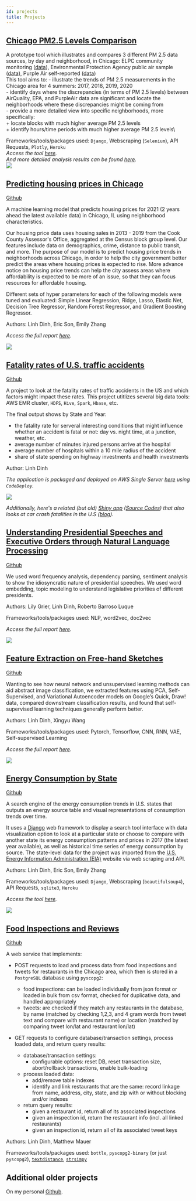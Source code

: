 ```yaml
---
id: projects
title: Projects
---
```



## [Chicago PM2.5 Levels Comparison](https://github.com/dtmlinh/Air-Quality-Tool)

   A prototype tool which illustrates and compares 3 different PM 2.5 data sources, by day and neighborhood, in Chicago: ELPC community monitoring ([data](https://airqualitychicago.org/)), Environmental Protection Agency public air sample ([data](https://aqs.epa.gov/aqsweb/documents/data_api.html)), Purple Air self-reported ([data](https://www2.purpleair.com/)) \
   This tool aims to:
    - illustrate the trends of PM 2.5 measurements in the Chicago area for 4 summers: 2017, 2018, 2019, 2020\
    - identify days where the discrepancies (in terms of PM 2.5 levels) between AirQuality, EPA, and PurpleAir data are significant and locate the neighborhoods where these discrepancies might be coming from\
    - provide a more detailed view into specific neighborhoods, more specifically:\
      + locate blocks with much higher average PM 2.5 levels\
      + identify hours/time periods with much higher average PM 2.5 levels\
      
   Frameworks/tools/packages used: `Django`, Webscraping (`Selenium`), API Requests, `Plotly`, `Heroku`\
   *Access the tool [here](https://chicago-air-quality.herokuapp.com/).*\
   *And more detailed analysis results can be found [here](https://dtmlinh.github.io/Linh.Dinh/blog/2020/11/02/blog-post).*\
   ![](assets/air_quality_tool.gif)
    

## [Predicting housing prices in Chicago](https://github.com/ymericson/ml-project)
   
   [Github](https://github.com/ymericson/ml-project)
   
   A machine learning model that predicts housing prices for 2021 (2 years ahead the latest available data) in Chicago, IL using neighborhood characteristics. 
    
   Our housing price data uses housing sales in 2013 - 2019 from the Cook County Assessor's Office, aggregated at the Census block group level. Our features include data on demographics, crime, distance to public transit, and more. The purpose of our model is to predict housing price trends in neighborhoods across Chicago, in order to help the city government better predict the areas where housing prices is expected to rise. More advance notice on housing price trends can help the city assess areas where affordability is expected to be more of an issue, so that they can focus resources for affordable housing.
    
   Different sets of hyper parameters for each of the following models were tuned and evaluated: Simple Linear Regression, Ridge, Lasso, Elastic Net, Decision Tree Regressor, Random Forest Regressor, and Gradient Boosting Regressor.
    
   Authors: Linh Dinh, Eric Son, Emily Zhang
 
   *Access the full report [here](https://dtmlinh.github.io/Linh.Dinh/blog/2020/06/15/blog-post).*
     
   ![](assets/Housing_Fig5.png)
    
    
## [Fatality rates of U.S. traffic accidents](https://github.com/dtmlinh/Traffic-Fatalities-HDFS)
   
   [Github](https://github.com/dtmlinh/Traffic-Fatalities-HDFS)

   A project to look at the fatality rates of traffic accidents in the US and which factors might impact these rates. This project utitlizes several big data tools: AWS EMR cluster, `HDFS`, `Hive`, `Spark`, `Hbase`, etc.

   The final output shows by State and Year: 
   - the fatality rate for serveral interesting conditions that might influence whether an accident is fatal or not: day vs. night time, at a junction, weather, etc.
   - average number of minutes injured persons arrive at the hospital
   - average number of hospitals within a 10 mile radius of the accident
   - share of state spending on highway investments and health investments
    
   Author: Linh Dinh
   
   *The application is packaged and deployed on AWS Single Server [here](http://ec2-18-218-215-12.us-east-2.compute.amazonaws.com:3000/accidents.html) using `CodeDeploy`.*
   
   ![](assets/Transportation-Analyses.gif)
   
   *Additionally, here's a related (but old) [Shiny app](https://dtmlinh.shinyapps.io/car-crash-fatalities-exploration-tool/) ([Source Codes](https://github.com/dtmlinh/Car-Crash-Fatalities-Exploration-Tool)) that also looks at car crash fatalities in the U.S ([blog](https://dtmlinh.github.io/Linh.Dinh/blog/2014/04/10/blog-post)).*
   
   
## [Understanding Presidential Speeches and Executive Orders through Natural Language Processing](https://github.com/RobertoBarrosoLuque/ContentAnalysisPresidentialRhetoric)

   [Github](https://github.com/RobertoBarrosoLuque/ContentAnalysisPresidentialRhetoric)
   
   We used word frequency analysis, dependency parsing, sentiment analysis to show the idiosyncratic nature of presidential speeches. We used word embedding, topic modeling to understand legislative priorities of different presidents.
   
   Authors: Lily Grier, Linh Dinh, Roberto Barroso Luque
   
   Frameworks/tools/packages used: NLP, word2vec, doc2vec

   *Access the full report [here](https://github.com/RobertoBarrosoLuque/ContentAnalysisPresidentialRhetoric/blob/main/paper_folder/CCA_speeches.pdf).*    
   
   ![](assets/speeches.png)
    

## [Feature Extraction on Free-hand Sketches](https://github.com/dtmlinh/QuickDraw-Unsupervised-ML)

   [Github](https://github.com/dtmlinh/QuickDraw-Unsupervised-ML)

   Wanting to see how neural network and unsupervised learning methods can aid abstract image classification, we extracted features using PCA, Self-Supervised, and Variational Autoencoder models on Google’s Quick, Draw! data, compared downstream classification results, and found that self-supervised learning techniques generally perform better.
    
   Authors: Linh Dinh, Xingyu Wang
    
   Frameworks/tools/packages used: Pytorch, Tensorflow, CNN, RNN, VAE, Self-supervised Learning
    
   *Access the full report [here](https://github.com/dtmlinh/QuickDraw-Unsupervised-ML/blob/main/Unsupervised_Final_Project_Paper.pdf).*    
       
   ![](assets/sketches.png)
    
    
## [Energy Consumption by State](https://github.com/dtmlinh/Energy-Search-Tool)

   [Github](https://github.com/dtmlinh/Energy-Search-Tool)

   A search engine of the energy consumption trends in U.S. states that outputs an energy source table and visual representations of consumption trends over time. 
    
   It uses a [Django](https://www.djangoproject.com/) web framework to display a search tool interface with data visualization option to look at a particular state or choose to compare with another state its energy consumption patterns and prices in 2017 (the latest year available), as well as historical time series of energy consumption by source. The state-level data for the project was imported from the [U.S. Energy Information Administration (EIA)](https://www.eia.gov/) website via web scraping and API. 
    
   Authors: Linh Dinh, Eric Son, Emily Zhang

   Frameworks/tools/packages used: `Django`, Webscraping (`beautifulsoup4`), API Requests, `sqlite3`, `Heroku`
    
   *Access the tool [here](https://us-energy-consumption.herokuapp.com/).*
    
   ![](assets/state_energy_search.gif)
    

## [Food Inspections and Reviews](https://github.com/dtmlinh/Food-Inspections)
    
   [Github](https://github.com/dtmlinh/Food-Inspections)
   
   A web service that implements:

   - POST requests to load and process data from food inspections and tweets for restaurants in the Chicago area, which then is stored in a `PostgreSQL` database using `pyscopg2`:
        - food inspections: can be loaded individually from json format or loaded in bulk from csv format, checked for duplicative data, and handled appropriately
        - tweets: are checked if they match any restaurants in the database, by name (matched by checking 1,2,3, and 4 gram words from tweet text and compare with restaurant name) or location (matched by comparing tweet lon/lat and restaurant lon/lat)

   - GET requests to configure database/transaction settings, process loaded data, and return query results:
        - database/transaction settings:
            - configurable options: reset DB, reset transaction size, abort/rollback transactions, enable bulk-loading
        - process loaded data:
            - add/remove table indexes
            - identify and link restaurants that are the same: record linkage from name, address, city, state, and zip with or without blocking and/or indexes
        -  return query results:
            - given a restaurant id, return all of its associated inspections
            - given an inspection id, return the restaurant info (incl. all linked restaurants)
            - given an inspection id, return all of its associated tweet keys

   Authors: Linh Dinh, Matthew Mauer

   Frameworks/tools/packages used: `bottle`, `pyscopg2-binary` (or just `pyscopg2`), [`textdistance`](https://pypi.org/project/textdistance/), [`strsimpy`](https://pypi.org/project/strsimpy/)

## Additional older projects 

   On my personal [Github](https://github.com/dtmlinh?tab=repositories). 
